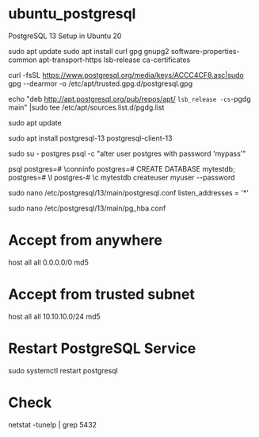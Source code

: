 # ubuntu_postgresql
PostgreSQL 13 Setup in Ubuntu 20

sudo apt update
sudo apt install curl gpg gnupg2 software-properties-common apt-transport-https lsb-release ca-certificates

curl -fsSL https://www.postgresql.org/media/keys/ACCC4CF8.asc|sudo gpg --dearmor -o /etc/apt/trusted.gpg.d/postgresql.gpg

echo "deb http://apt.postgresql.org/pub/repos/apt/ `lsb_release -cs`-pgdg main" |sudo tee  /etc/apt/sources.list.d/pgdg.list

sudo apt update

sudo apt install postgresql-13 postgresql-client-13

sudo su - postgres
psql -c "alter user postgres with password 'mypass'"


psql
postgres=# \conninfo
postgres=# CREATE DATABASE mytestdb;
postgres=# \l
postgres-# \c mytestdb
createuser myuser --password


sudo nano /etc/postgresql/13/main/postgresql.conf 
listen_addresses = '*'


sudo nano /etc/postgresql/13/main/pg_hba.conf
# Accept from anywhere
host all all 0.0.0.0/0 md5

# Accept from trusted subnet
host all all 10.10.10.0/24 md5

# Restart PostgreSQL Service
sudo systemctl restart postgresql

# Check
netstat  -tunelp | grep 5432
